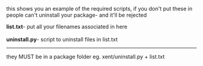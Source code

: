 this shows you an example of the required scripts, if you don't put these in people can't
uninstall your package- and it'll be rejected

<b>list.txt</b>- put all your filenames associated in here
<br>
<br>
<b>uninstall.py</b>- script to uninstall files in list.txt

-------------

they MUST be in a package folder eg. xent/uninstall.py + list.txt 